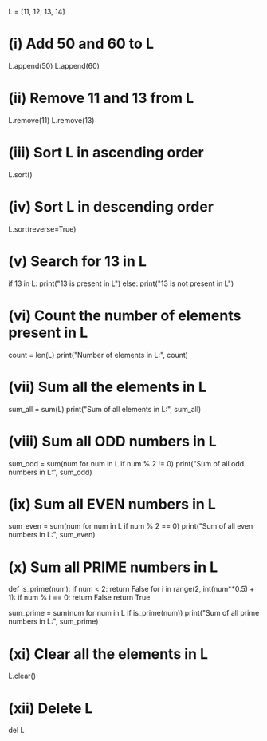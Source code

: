 L = [11, 12, 13, 14]

# (i) Add 50 and 60 to L
L.append(50)
L.append(60)

# (ii) Remove 11 and 13 from L
L.remove(11)
L.remove(13)

# (iii) Sort L in ascending order
L.sort()

# (iv) Sort L in descending order
L.sort(reverse=True)

# (v) Search for 13 in L
if 13 in L:
    print("13 is present in L")
else:
    print("13 is not present in L")

# (vi) Count the number of elements present in L
count = len(L)
print("Number of elements in L:", count)

# (vii) Sum all the elements in L
sum_all = sum(L)
print("Sum of all elements in L:", sum_all)

# (viii) Sum all ODD numbers in L
sum_odd = sum(num for num in L if num % 2 != 0)
print("Sum of all odd numbers in L:", sum_odd)

# (ix) Sum all EVEN numbers in L
sum_even = sum(num for num in L if num % 2 == 0)
print("Sum of all even numbers in L:", sum_even)

# (x) Sum all PRIME numbers in L
def is_prime(num):
    if num < 2:
        return False
    for i in range(2, int(num**0.5) + 1):
        if num % i == 0:
            return False
    return True

sum_prime = sum(num for num in L if is_prime(num))
print("Sum of all prime numbers in L:", sum_prime)

# (xi) Clear all the elements in L
L.clear()

# (xii) Delete L
del L

